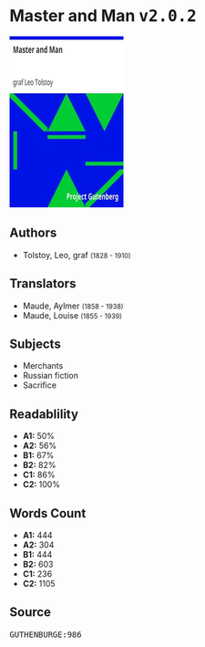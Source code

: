 # Master and Man <kbd>v2.0.2</kbd>

![](./cover.medium.jpg "")

## Authors


 - Tolstoy, Leo, graf <small>(1828 - 1910)</small>

## Translators


 - Maude, Aylmer <small>(1858 - 1938)</small>
 - Maude, Louise <small>(1855 - 1939)</small>

## Subjects


 - Merchants
 - Russian fiction
 - Sacrifice

## Readablility


 - **A1:** 50%
 - **A2:** 56%
 - **B1:** 67%
 - **B2:** 82%
 - **C1:** 86%
 - **C2:** 100%

## Words Count


 - **A1:** 444
 - **A2:** 304
 - **B1:** 444
 - **B2:** 603
 - **C1:** 236
 - **C2:** 1105

## Source


<kbd>GUTHENBURGE:986</kbd>
